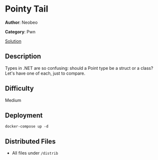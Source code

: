 # Pointy Tail

**Author**: Neobeo

**Category**: Pwn

[Solution](solve/solve.ipynb)

## Description

Types in .NET are so confusing: should a Point type be a struct or a class? Let's have one of each, just to compare.

## Difficulty

Medium

## Deployment

`docker-compose up -d`

## Distributed Files

- All files under `/distrib`

